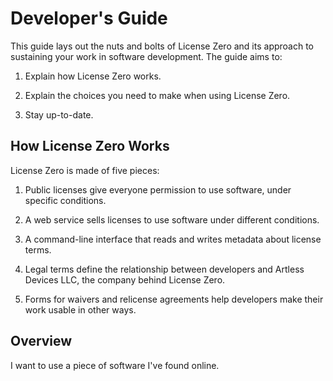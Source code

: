 # Developer's Guide

This guide lays out the nuts and bolts of License Zero and its approach to sustaining your work in software development.  The guide aims to:

1. Explain how License Zero works.

2. Explain the choices you need to make when using License Zero.

3. Stay up-to-date.

## How License Zero Works

License Zero is made of five pieces:

1. Public licenses give everyone permission to use software, under specific conditions.

2. A web service sells licenses to use software under different conditions.

3. A command-line interface that reads and writes metadata about license terms.

4. Legal terms define the relationship between developers and Artless Devices LLC, the company behind License Zero.

5. Forms for waivers and relicense agreements help developers make their work usable in other ways.

## Overview

I want to use a piece of software I've found online.
